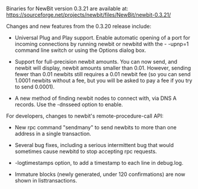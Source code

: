 Binaries for NewBit version 0.3.21 are available at:
  https://sourceforge.net/projects/newbit/files/NewBit/newbit-0.3.21/

Changes and new features from the 0.3.20 release include:

* Universal Plug and Play support.  Enable automatic opening of a port for incoming connections by running newbit or newbitd with the - -upnp=1 command line switch or using the Options dialog box.

* Support for full-precision newbit amounts.  You can now send, and newbit will display, newbit amounts smaller than 0.01.  However, sending fewer than 0.01 newbits still requires a 0.01 newbit fee (so you can send 1.0001 newbits without a fee, but you will be asked to pay a fee if you try to send 0.0001).

* A new method of finding newbit nodes to connect with, via DNS A records. Use the -dnsseed option to enable.

For developers, changes to newbit's remote-procedure-call API:

* New rpc command "sendmany" to send newbits to more than one address in a single transaction.

* Several bug fixes, including a serious intermittent bug that would sometimes cause newbitd to stop accepting rpc requests. 

* -logtimestamps option, to add a timestamp to each line in debug.log.

* Immature blocks (newly generated, under 120 confirmations) are now shown in listtransactions.
